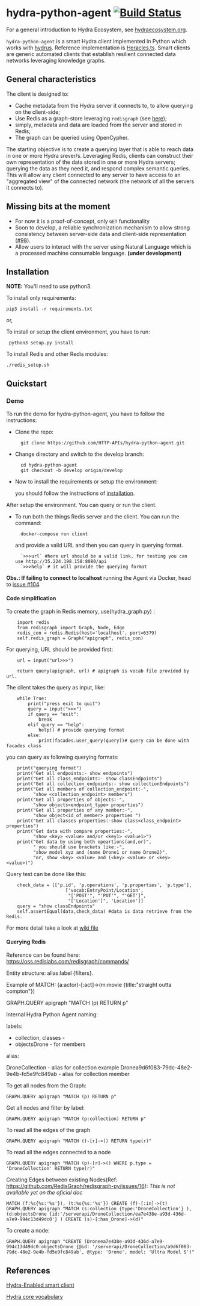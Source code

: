 # hydra-python-agent [![Build Status](https://travis-ci.com/HTTP-APIs/hydra-python-agent.svg?branch=master)](https://travis-ci.com/HTTP-APIs/hydra-python-agent)

For a general introduction to Hydra Ecosystem, see [hydraecosystem.org](http://hydraecosystem.org).

`hydra-python-agent` is a smart Hydra client implemented in Python which works with [hydrus](https://github.com/HTTP-APIs/hydrus). Reference implementation is [Heracles.ts](https://github.com/HydraCG/Heracles.ts). Smart clients are generic automated clients that establish resilient connected data networks leveraging knowledge graphs.

## General characteristics

The client is designed to:
* Cache metadata from the Hydra server it connects to, to allow querying on the client-side;
* Use Redis as a graph-store leveraging `redisgraph` (see [here](https://oss.redislabs.com/redisgraph/));
* simply, metadata and data are loaded from the server and stored in Redis;
* The graph can be queried using OpenCypher.

The starting objective is to create a querying layer that is able to reach data in one or more Hydra srever/s. Leveraging Redis, clients can construct their own representation of the data stored in one or more Hydra servers; querying the data as they need it, and respond complex semantic queries. This will allow any client connected to any server to have access to an "aggregated view" of the connected network (the network of all the servers it connects to). 

## Missing bits at the moment
* For now it is a proof-of-concept, only `GET` functionality
* Soon to develop, a reliable synchronization mechanism to allow strong consistency between server-side data and client-side representation ([#98](https://github.com/HTTP-APIs/hydra-python-agent/issues/98)).
* Allow users to interact with the server using Natural Language which is a processed machine consumable language. **(under development)**

## Installation

**NOTE:** You'll need to use python3.

To install only requirements:
   
    pip3 install -r requirements.txt

or,

To install or setup the client environment, you have to run:

     python3 setup.py install


To install Redis and other Redis modules:

    ./redis_setup.sh

## Quickstart

### Demo

To run the demo for hydra-python-agent, you have to follow the instructions:

* Clone the repo:

        git clone https://github.com/HTTP-APIs/hydra-python-agent.git
    
* Change directory and switch to the develop branch:

        cd hydra-python-agent
        git checkout -b develop origin/develop

* Now to install the requirements or setup the environment:

    you should follow the instructions of [installation](#installation).

After setup the environment. You can query or run the client.

* To run both the things Redis server and the client. You can run the command:
    
        docker-compose run client


    and provide a valid URL and then you can query in querying format.

        `>>>url` #here url should be a valid link, for testing you can use http://35.224.198.158:8080/api
        `>>>help` # it will provide the querying format

**Obs.: If failing to connect to localhost** running the Agent via Docker, head to [issue #104](https://github.com/HTTP-APIs/hydra-python-agent/issues/104#issuecomment-497381440).

#### Code simplification

To create the graph in Redis memory, use(hydra_graph.py) :
```
    import redis
    from redisgraph import Graph, Node, Edge
    redis_con = redis.Redis(host='localhost', port=6379)
    self.redis_graph = Graph("apigraph", redis_con)
```

For querying, URL should be provided first:

```
    url = input("url>>>")
    
    return query(apigraph, url) # apigraph is vocab file provided by url.
```

The client takes the query as input, like:

```
    while True:
        print("press exit to quit")
        query = input(">>>")
        if query == "exit":
            break
        elif query == "help":
            help() # provide querying format
        else:
            print(facades.user_query(query))# query can be done with facades class
```

you can query as following querying formats:

```
    print("querying format")
    print("Get all endpoints:- show endpoints")
    print("Get all class_endpoints:- show classEndpoints")
    print("Get all collection_endpoints:- show collectionEndpoints")
    print("Get all members of collection_endpoint:-",
          "show <collection_endpoint> members")
    print("Get all properties of objects:-",
          "show objects<endpoint_type> properties")
    print("Get all properties of any member:-",
          "show object<id_of_member> properties ")
    print("Get all classes properties:-show class<class_endpoint> properties")
    print("Get data with compare properties:-",
          "show <key> <value> and/or <key1> <value1>")
    print("Get data by using both opeartions(and,or)",
          " you should use brackets like:-",
          "show model xyz and (name Drone1 or name Drone2)",
          "or, show <key> <value> and (<key> <value> or <key> <value>)")

```

Query test can be done like this:

```
    check_data = [['p.id', 'p.operations', 'p.properties', 'p.type'],
                      ['vocab:EntryPoint/Location', 
                       "['POST'", "'PUT'", "'GET']", 
                       "['Location']", 'Location']]
    query = "show classEndpoints"
    self.assertEqual(data,check_data) #data is data retrieve from the Redis.
```

For more detail take a look at [wiki file](https://github.com/HTTP-APIs/http-apis.github.io/blob/master/hydra-agent-redis-graph.md)

#### Querying Redis
Reference can be found here: https://oss.redislabs.com/redisgraph/commands/

Entity structure: alias:label {filters}.

Example of MATCH:
(a:actor)-[:act]->(m:movie {title:"straight outta compton"})

GRAPH.QUERY apigraph "MATCH (p) RETURN p" 

Internal Hydra Python Agent naming:

labels:

- collection, classes - 
- objectsDrone - for members

alias:

DroneCollection - alias for collection example
Dronea9d6f083-79dc-48e2-9e4b-fd5e9fc849ab - alias for collection member

To get all nodes from the Graph:
```
GRAPH.QUERY apigraph "MATCH (p) RETURN p" 
```

Get all nodes and filter by label:
```
GRAPH.QUERY apigraph "MATCH (p:collection) RETURN p" 
```

To read all the edges of the graph
```
GRAPH.QUERY apigraph "MATCH ()-[r]->() RETURN type(r)"
```

To read all the edges connected to a node
```
GRAPH.QUERY apigraph "MATCH (p)-[r]->() WHERE p.type = 'DroneCollection' RETURN type(r)"
```

Creating Edges between existing Nodes(Ref: https://github.com/RedisGraph/redisgraph-py/issues/16):
*This is not available yet on the oficial doc*
```
MATCH (f:%s{%s:'%s'}), (t:%s{%s:'%s'}) CREATE (f)-[:in]->(t)
GRAPH.QUERY apigraph "MATCH (s:collection {type:'DroneCollection'} ), (d:objectsDrone {id:'/serverapi/DroneCollection/ea7e438e-a93d-436d-a7e9-994c13d49dc0'} ) CREATE (s)-[:has_Drone]->(d)"
```

To create a node:
```
GRAPH.QUERY apigraph "CREATE (Droneea7e438e-a93d-436d-a7e9-994c13d49dc0:objectsDrone {@id: '/serverapi/DroneCollection/a9d6f083-79dc-48e2-9e4b-fd5e9fc849ab', @type: 'Drone', model: 'Ultra Model S')"

```

References
----------

[Hydra-Enabled smart client](http://www.hydra-cg.com/)

[Hydra core vocabulary](http://www.hydra-cg.com/spec/latest/core/)

